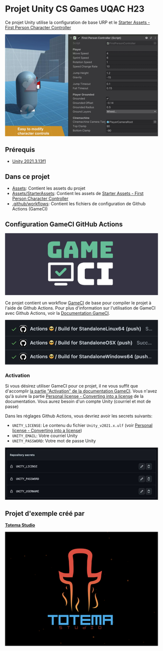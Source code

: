 ﻿# Projet Unity CS Games UQAC H23

Ce projet Unity utilise la configuration de base URP et le [Starter Assets - First Person Character Controller](https://assetstore.unity.com/packages/essentials/starter-assets-first-person-character-controller-196525)

![first-person-starter.jpg](./docs/images/first-person-starter.jpg)

## Prérequis

- [Unity 2021.3.13f1](https://unity.com/releases/editor/whats-new/2021.3.13#release-notes)

## Dans ce projet

* [Assets](Assets/): Contient les assets du projet
* [Assets/StarterAssets](Assets/StarterAssets/): Contient les assets de [Starter Assets - First Person Character Controller](https://assetstore.unity.com/packages/essentials/starter-assets-first-person-character-controller-196525)
* [.github/workflows](.github/workflows/): Contient les fichiers de configuration de Github Actions (GameCI)

## Configuration GameCI GitHub Actions

![GameCI](./docs/images/gameci.png)

Ce projet contient un workflow [GameCI](https://game.ci/) de base pour compiler le projet à l'aide de Github Actions. Pour plus d'information sur l'utilisation de GameCI avec Github Actions, voir la [Documentation GameCI](https://game.ci/docs/github/getting-started).

![GameCI](./docs/images/actions.png)

### Activation

Si vous désirez utiliser GameCI pour ce projet, il ne vous suffit que d'accomplir [la partie "Activation" de la documentation GameCI](https://game.ci/docs/github/activation). Vous n'avez qu'à suivre la partie [Personal license - Converting into a license](https://game.ci/docs/github/activation#converting-into-a-license) de la documentation. Vous aurez besoin d'un compte Unity (courriel et mot de passe)

Dans les réglages Github Actions, vous devriez avoir les secrets suivants:

* `UNITY_LICENSE`: Le contenu du fichier `Unity_v2021.x.ulf` (voir [Personal license - Converting into a license](https://game.ci/docs/github/activation#converting-into-a-license))
* `UNITY_EMAIL`: Votre courriel Unity
* `UNITY_PASSWORD`: Votre mot de passe Unity

![Github Actions Secrets](./docs/images/github-actions-secrets.jpg)

## Projet d'exemple créé par

**[Totema Studio](https://totemastudio.com/)**

[![Totema Studio](./docs/images/totemastudio.png)](https://totemastudio.com/)

